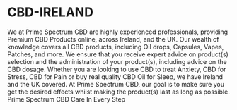 # CBD-IRELAND
We at Prime Spectrum CBD are highly experienced professionals, providing Premium CBD Products online, across Ireland, and the UK. Our wealth of knowledge covers all CBD products, including Oil drops, Capsules, Vapes, Patches, and more. We ensure that you receive expert advice on product(s) selection and the administration of your product(s), including advice on the CBD dosage. Whether you are looking to use CBD to treat Anxiety, CBD for Stress, CBD for Pain or buy real quality CBD Oil for Sleep, we have Ireland and the UK covered. At Prime Spectrum CBD, our goal is to make sure you get the desired effects whilst making the product(s) last as long as possible. Prime Spectrum CBD Care In Every Step
